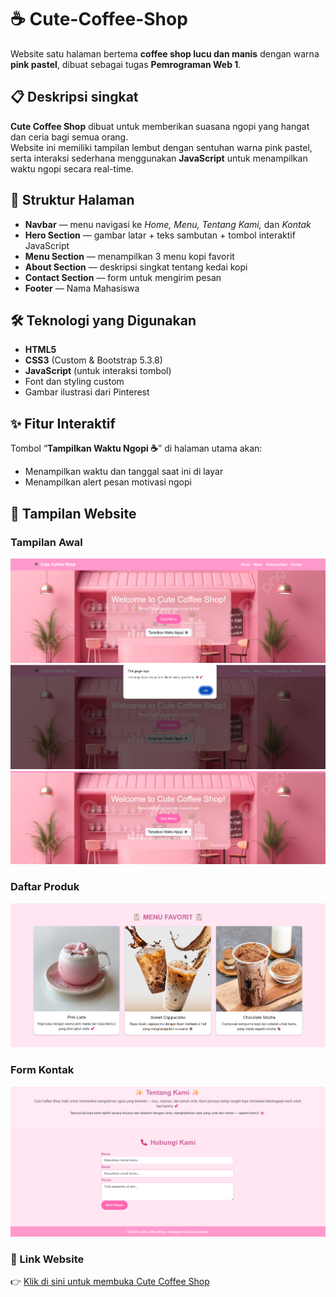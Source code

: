 # ☕ Cute-Coffee-Shop
Website satu halaman bertema **coffee shop lucu dan manis** dengan warna **pink pastel**, dibuat sebagai tugas **Pemrograman Web 1**.

## 📋 Deskripsi singkat
**Cute Coffee Shop** dibuat untuk memberikan suasana ngopi yang hangat dan ceria bagi semua orang.  
Website ini memiliki tampilan lembut dengan sentuhan warna pink pastel, serta interaksi sederhana menggunakan **JavaScript** untuk menampilkan waktu ngopi secara real-time.

## 🧱 Struktur Halaman  
- **Navbar** — menu navigasi ke *Home, Menu, Tentang Kami,* dan *Kontak*  
- **Hero Section** — gambar latar + teks sambutan + tombol interaktif JavaScript  
- **Menu Section** — menampilkan 3 menu kopi favorit  
- **About Section** — deskripsi singkat tentang kedai kopi  
- **Contact Section** — form untuk mengirim pesan  
- **Footer** — Nama Mahasiswa

## 🛠️ Teknologi yang Digunakan  
- **HTML5**  
- **CSS3** (Custom & Bootstrap 5.3.8)  
- **JavaScript** (untuk interaksi tombol)  
- Font dan styling custom  
- Gambar ilustrasi dari Pinterest

## ✨ Fitur Interaktif
Tombol “**Tampilkan Waktu Ngopi ☕**” di halaman utama akan:
- Menampilkan waktu dan tanggal saat ini di layar  
- Menampilkan alert pesan motivasi ngopi 

## 📸 Tampilan Website

### Tampilan Awal
![Halaman Utama](s1.JPG)
![Halaman Utama](s1a.JPG)
![Halaman Utama](s1b.JPG)

### Daftar Produk
![Produk kopi](s2.JPG)

### Form Kontak
![Form Kontak](s3.JPG)

### 🔗 Link Website
👉 [Klik di sini untuk membuka Cute Coffee Shop](https://gindaazahra.github.io/Cute-Coffee-Shop/?v=5)
